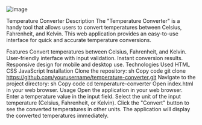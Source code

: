 ![image](https://github.com/kt1275088/Tempature-Converter/assets/140021793/a8945adc-2bca-4103-8f0e-1e9746136550)


Temperature Converter
Description
The "Temperature Converter" is a handy tool that allows users to convert temperatures between Celsius, Fahrenheit, and Kelvin. This web application provides an easy-to-use interface for quick and accurate temperature conversions.

Features
Convert temperatures between Celsius, Fahrenheit, and Kelvin.
User-friendly interface with input validation.
Instant conversion results.
Responsive design for mobile and desktop use.
Technologies Used
HTML
CSS
JavaScript
Installation
Clone the repository:
sh
Copy code
git clone https://github.com/yourusername/temperature-converter.git
Navigate to the project directory:
sh
Copy code
cd temperature-converter
Open index.html in your web browser.
Usage
Open the application in your web browser.
Enter a temperature value in the input field.
Select the unit of the input temperature (Celsius, Fahrenheit, or Kelvin).
Click the "Convert" button to see the converted temperatures in other units.
The application will display the converted temperatures immediately.

